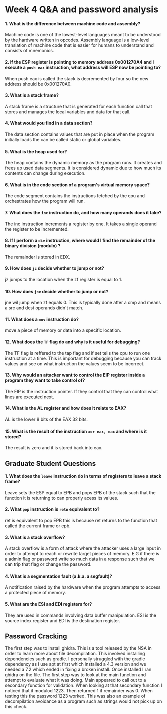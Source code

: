 # Week 4 Q&A and password analysis

#### 1.   What is the difference between machine code and assembly?
Machine code is one of the lowest-level languages meant to be understood by the hardware written in opcodes.  Assembly language is a low-level translation of machine code that is easier for humans to understand and consists of mnemonics.

#### 2.   If the ESP register is pointing to memory address 0x001270A4 and I execute a `push eax` instruction, what address will ESP now be pointing to?
When push eax is called the stack is decremented by four so the new address should be 0x001270A0.

#### 3.   What is a stack frame?

A stack frame is a structure that is generated for each function call that stores and manages the local variables and data for that call. 

#### 4.   What would you find in a data section?

The data section contains values that are put in place when the program initially loads the can be called static or global variables. 

#### 5.   What is the heap used for?

The heap contains the dynamic memory as the program runs. It creates and frees up used data segments. It is considered dynamic due to how much its contents can change during execution.

#### 6.   What is in the code section of a program's virtual memory space?

The code segment contains the instructions fetched by the cpu and orchestrates how the program will run. 

#### 7.   What does the `inc` instruction do, and how many operands does it take?

The inc instruction increments a register by one. It takes a single operand the register to be incremented.

#### 8.   If I perform a `div` instruction, where would I find the remainder of the binary division (modulo) ?

The remainder is stored in EDX.

#### 9.   How does `jz` decide whether to jump or not?

jz jumps to the location when the zf register is equal to 1. 

#### 10.   How does `jne` decide whether to jump or not?

jne wil jump when zf equals 0. This is typically done after a cmp and means a src and dest operands didn't match. 

#### 11.   What does a `mov` instruction do?

move a piece of memory or data into a specific location.

#### 12.   What does the `TF` flag do and why is it useful for debugging?

The TF flag is reffered to the tap flag and if set tells the cpu to run one instruction at a time. This is important for debugging because you can track values and see on what instruction the values seem to be incorrect. 

#### 13.   Why would an attacker want to control the EIP register inside a program they want to take control of?

The EIP is the instruction pointer. If they control that they can control what lines are executed next. 

#### 14.   What is the AL register and how does it relate to EAX?

AL is the lower 8 bits of the EAX 32 bits. 

#### 15.    What is the result of the instruction `xor eax, eax` and where is it stored?

The result is zero and it is stored back into eax. 

## Graduate Student Questions


  #### 1.  What does the `leave` instruction do in terms of registers to leave a stack frame?
  
 Leave sets the ESP equal to EPB and pops EPB of the stack such that the function it is returning to can properly acess its values. 
  
  #### 2.  What `pop` instruction is `retn` equivalent to?
  
  ret is equivalent to pop EPB this is because ret returns to the function that called the current frame or epb. 
  
  #### 3.  What is a stack overflow?
  
  A stack overflow is a form of attack where the attacker uses a large input in order to attempt to reach or rewrite target pieces of memory. E.G if there is a admin flag or password write so much data in a response such that we can trip that flag or change the password.
  
  #### 4.  What is a segmentation fault (a.k.a. a segfault)?
  
  A notification raised by the hardware when the program attempts to access a protected piece of memory.
  
  #### 5.  What are the ESI and EDI registers for?
  
  They are used in commands involving data buffer manipulation. ESI is the source index register and EDI is the destination register.


## Password Cracking 

The first step was to install ghidra. This is a tool released by the NSA in order to learn more about file decompilation. This involved installing dependencies such as gradle. I personally struggled with the gradle dependency as I use apt at first which installed a 4.3 version and we needed a 7.2 which ended in fixing a broken install. Once installed I ran ghidra on the file. The first step was to look at the main function and attempt to evaluate what it was doing. Main appeared to call out to a secondary function for validation. When looking at that secondary function I noticed that it modulod 1223. Then returned 1 if remainder was 0. When testing this the password 1223 worked. This was also an example of decompilation avoidance as a program such as strings would not pick up on this check. 
